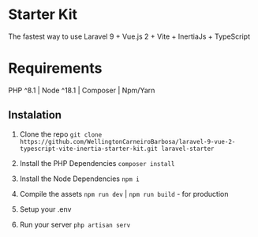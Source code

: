 # Starter Kit
The fastest way to use Laravel 9 + Vue.js 2 + Vite + InertiaJs + TypeScript

# Requirements
PHP ^8.1 | Node ^18.1 | Composer | Npm/Yarn

## Instalation
1. Clone the repo
`git clone https://github.com/WellingtonCarneiroBarbosa/laravel-9-vue-2-typescript-vite-inertia-starter-kit.git laravel-starter`

2. Install the PHP Dependencies
`composer install`

3. Install the Node Dependencies
`npm i`

4. Compile the assets
`npm run dev` | `npm run build` - for production

5. Setup your .env

6. Run your server
`php artisan serv`
